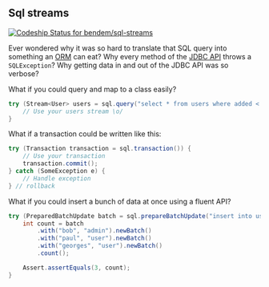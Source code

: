 ## Sql streams

[![Codeship Status for bendem/sql-streams](https://codeship.com/projects/55cad800-f141-0133-11e7-5a649d8f4ff2/status?branch=master)](https://codeship.com/projects/149357)

Ever wondered why it was so hard to translate that SQL query into something an [ORM] can eat?
Why every method of the [JDBC API] throws a `SQLException`?
Why getting data in and out of the JDBC API was so verbose?

What if you could query and map to a class easily?

```java
try (Stream<User> users = sql.query("select * from users where added < current_date").mapTo(User.class)) {
    // Use your users stream \o/
}
```

What if a transaction could be written like this:

```java
try (Transaction transaction = sql.transaction()) {
    // Use your transaction
    transaction.commit();
} catch (SomeException e) {
    // Handle exception
} // rollback
```

What if you could insert a bunch of data at once using a fluent API?

```java
try (PreparedBatchUpdate batch = sql.prepareBatchUpdate("insert into users (name, status) values(?, ?)")) {
    int count = batch
        .with("bob", "admin").newBatch()
        .with("paul", "user").newBatch()
        .with("georges", "user").newBatch()
        .count();

    Assert.assertEquals(3, count);
}
```

[ORM]: http://www.oracle.com/technetwork/java/javaee/tech/persistence-jsp-140049.html
[JDBC API]: https://docs.oracle.com/javase/8/docs/technotes/guides/jdbc/
